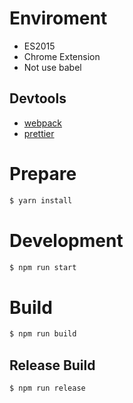 # Enviroment

- ES2015
- Chrome Extension
- Not use babel

## Devtools

- [webpack](https://webpack.js.org/)
- [prettier](https://prettier.io/)

# Prepare

```bash
$ yarn install
```

# Development

```bash
$ npm run start
```

# Build

```bash
$ npm run build
```

## Release Build

```bash
$ npm run release
```
